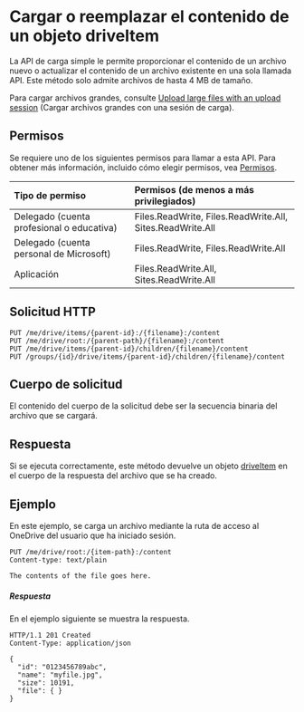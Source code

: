 # <a name="upload-or-replace-the-contents-of-a-driveitem"></a>Cargar o reemplazar el contenido de un objeto driveItem

La API de carga simple le permite proporcionar el contenido de un archivo nuevo o actualizar el contenido de un archivo existente en una sola llamada API. Este método solo admite archivos de hasta 4 MB de tamaño.

Para cargar archivos grandes, consulte [Upload large files with an upload session](item_createuploadsession.md) (Cargar archivos grandes con una sesión de carga).

## <a name="permissions"></a>Permisos
Se requiere uno de los siguientes permisos para llamar a esta API. Para obtener más información, incluido cómo elegir permisos, vea [Permisos](../../../concepts/permissions_reference.md).

|Tipo de permiso      | Permisos (de menos a más privilegiados)              | 
|:--------------------|:---------------------------------------------------------| 
|Delegado (cuenta profesional o educativa) | Files.ReadWrite, Files.ReadWrite.All, Sites.ReadWrite.All    | 
|Delegado (cuenta personal de Microsoft) | Files.ReadWrite, Files.ReadWrite.All    | 
|Aplicación | Files.ReadWrite.All, Sites.ReadWrite.All | 

## <a name="http-request"></a>Solicitud HTTP
<!-- { "blockType": "ignored" } -->
```http
PUT /me/drive/items/{parent-id}:/{filename}:/content
PUT /me/drive/root:/{parent-path}/{filename}:/content
PUT /me/drive/items/{parent-id}/children/{filename}/content
PUT /groups/{id}/drive/items/{parent-id}/children/{filename}/content
```

## <a name="request-body"></a>Cuerpo de solicitud
El contenido del cuerpo de la solicitud debe ser la secuencia binaria del archivo que se cargará.

## <a name="response"></a>Respuesta

Si se ejecuta correctamente, este método devuelve un objeto [driveItem](../resources/driveitem.md) en el cuerpo de la respuesta del archivo que se ha creado.

## <a name="example"></a>Ejemplo
En este ejemplo, se carga un archivo mediante la ruta de acceso al OneDrive del usuario que ha iniciado sesión.

<!-- {
  "blockType": "request",
  "name": "upload_item"
}-->
```http
PUT /me/drive/root:/{item-path}:/content
Content-type: text/plain

The contents of the file goes here.
```

##### <a name="response"></a>Respuesta

En el ejemplo siguiente se muestra la respuesta.

<!-- {
  "blockType": "response",
  "truncated": true,
  "@odata.type": "microsoft.graph.driveItem"
} -->
```http
HTTP/1.1 201 Created
Content-Type: application/json

{
  "id": "0123456789abc",
  "name": "myfile.jpg",
  "size": 10191,
  "file": { }
}
```

<!-- uuid: 8fcb5dbc-d5aa-4681-8e31-b001d5168d79
2015-10-25 14:57:30 UTC -->
<!-- {
  "type": "#page.annotation",
  "description": "Upload item",
  "keywords": "",
  "section": "documentation",
  "tocPath": ""
}-->

